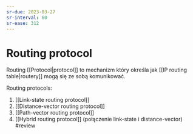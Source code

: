 ```yaml
---
sr-due: 2023-03-27
sr-interval: 60
sr-ease: 312
---
```


# Routing protocol
Routing [[Protocol|protocol]] to mechanizm który określa jak [[IP routing table|routery]] mogą się ze sobą komunikować.

Routing protocols:
1. [[Link-state routing protocol]]
2. [[Distance-vector routing protocol]]
3. [[Path-vector routing protocol]]
4. [[Hybrid routing protocol]] (połączenie link-state i distance-vector)
#review